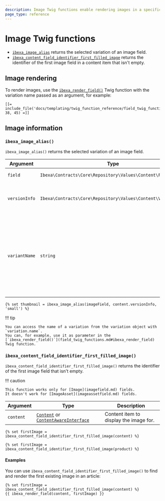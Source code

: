 ```yaml
---
description: Image Twig functions enable rendering images in a specific variation.
page_type: reference
---
```


# Image Twig functions

- [`ibexa_image_alias`](#ibexa_image_alias) returns the selected variation of an image field.
- [`ibexa_content_field_identifier_first_filled_image`](#ibexa_content_field_identifier_first_filled_image) returns the identifier of the first image field in a content item that isn't empty.

## Image rendering

To render images, use the [`ibexa_render_field()`](field_twig_functions.md#ibexa_render_field) Twig function with the variation name passed as an argument, for example:

``` html+twig
[[= include_file('docs/templating/twig_function_reference/field_twig_functions.md', 38, 45) =]]
```

## Image information

### `ibexa_image_alias()`

`ibexa_image_alias()` returns the selected variation of an image field.

| Argument | Type | Description |
|-----|-----|-----|
| `field` | `Ibexa\Contracts\Core\Repository\Values\Content\Field` | The image field. |
| `versionInfo` | `Ibexa\Contracts\Core\Repository\Values\Content\VersionInfo` | The VersionInfo that the field belongs to. |
| `variantName` | `string` | Name of the image variation to be used. To display the original image variation, use `original` as the variation name. |

``` html+twig
{% set thumbnail = ibexa_image_alias(imageField, content.versionInfo, 'small') %}
```

!!! tip

    You can access the name of a variation from the variation object with `variation.name`.
    You can, for example, use it as parameter in the [`ibexa_render_field()`](field_twig_functions.md#ibexa_render_field) Twig function.

### `ibexa_content_field_identifier_first_filled_image()`

`ibexa_content_field_identifier_first_filled_image()` returns the identifier of the first image field that isn't empty.

!!! caution

    This function works only for [Image](imagefield.md) fields.
    It doesn't work for [ImageAsset](imageassetfield.md) fields.

| Argument | Type | Description |
| ------ |----- | ----- |
| `content` | [`Content`](../../api/php_api/php_api_reference/classes/Ibexa-Contracts-Core-Repository-Values-Content-Content.html) or [`ContentAwareInterface`](../../api/php_api/php_api_reference/classes/Ibexa-Contracts-Core-Repository-Values-Content-ContentAwareInterface.html) | Content item to display the image for. |

``` html+twig
{% set firstImage = ibexa_content_field_identifier_first_filled_image(content) %}
```

``` html+twig
{% set firstImage = ibexa_content_field_identifier_first_filled_image(product) %}
```

#### Examples

You can use `ibexa_content_field_identifier_first_filled_image()` to find and render the first existing image in an article:

``` html+twig
{% set firstImage = ibexa_content_field_identifier_first_filled_image(content) %}
{{ ibexa_render_field(content, firstImage) }}
```
